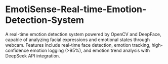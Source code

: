 # EmotiSense-Real-time-Emotion-Detection-System
A real-time emotion detection system powered by OpenCV and DeepFace, capable of analyzing facial expressions and emotional states through webcam. Features include real-time face detection, emotion tracking, high-confidence emotion logging (>95%), and emotion trend analysis with DeepSeek API integration.
